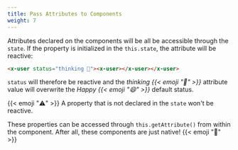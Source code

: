 ```yaml
---
title: Pass Attributes to Components
weight: 7
---
```


Attributes declared on the components will be all be accessible through the `state`.
If the property is initialized in the `this.state`, the attribute will be reactive:

```html
<x-user status="thinking 🤔"><x-user></x-user></x-user>
```

`status` will therefore be reactive and the _thinking {{< emoji "🤔" >}}_ attribute value will overwrite the _Happy {{< emoji "😄" >}}_ default status.

{{< emoji "⚠️" >}} A property that is not declared in the `state` won't be reactive.

These properties can be accessed through `this.getAttribute()` from within the component.
After all, these components are just native! {{< emoji "🏡" >}}
